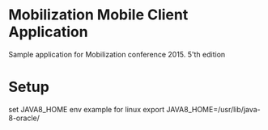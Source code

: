 Mobilization Mobile Client Application 
==============
Sample application for Mobilization conference 2015. 
5'th edition 

Setup
============
set JAVA8_HOME env
example for linux
export JAVA8_HOME=/usr/lib/java-8-oracle/
